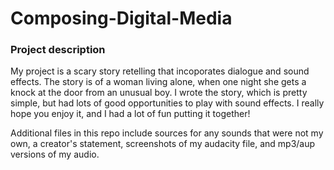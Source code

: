 # Composing-Digital-Media

### Project description

  My project is a scary story retelling that incoporates dialogue and sound effects. The story is of a woman living alone, when one night she gets a knock at the door from an unusual boy. I wrote the story, which is pretty simple, but had lots of good opportunities to play with sound effects. I really hope you enjoy it, and I had a lot of fun putting it together!
  
  Additional files in this repo include sources for any sounds that were not my own, a creator's statement, screenshots of my audacity file, and mp3/aup versions of my audio.
